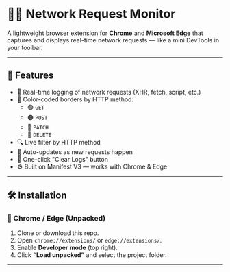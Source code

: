 # 🕵️‍♂️ Network Request Monitor

A lightweight browser extension for **Chrome** and **Microsoft Edge** that captures and displays real-time network requests — like a mini DevTools in your toolbar.

---

## 🚀 Features

- 📡 Real-time logging of network requests (XHR, fetch, script, etc.)
- 🎨 Color-coded borders by HTTP method:
  - 🟢 `GET`
  - 🟠 `POST`
  - 🔵 `PATCH`
  - 🔴 `DELETE`
- 🔍 Live filter by HTTP method
- 🔁 Auto-updates as new requests happen
- 🧹 One-click "Clear Logs" button
- ⚙️ Built on Manifest V3 — works with Chrome & Edge

---

## 🛠 Installation

### 🔹 Chrome / Edge (Unpacked)
1. Clone or download this repo.
2. Open `chrome://extensions/` or `edge://extensions/`.
3. Enable **Developer mode** (top right).
4. Click **“Load unpacked”** and select the project folder.

---

